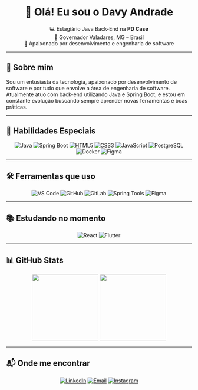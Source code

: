<h1 align="center">👋 Olá! Eu sou o Davy Andrade</h1>

<p align="center">
  💻 Estagiário Java Back-End na <strong>PD Case</strong> <br>
  📍 Governador Valadares, MG – Brasil <br>
  🚀 Apaixonado por desenvolvimento e engenharia de software
</p>

---

## 🧠 Sobre mim

Sou um entusiasta da tecnologia, apaixonado por desenvolvimento de software e por tudo que envolve a área de engenharia de software.  
Atualmente atuo com back-end utilizando Java e Spring Boot, e estou em constante evolução buscando sempre aprender novas ferramentas e boas práticas.

---

## 🚀 Habilidades Especiais

<div align="center">

![Java](https://img.shields.io/badge/Java-ED8B00?style=for-the-badge&logo=openjdk&logoColor=white)
![Spring Boot](https://img.shields.io/badge/Spring_Boot-6DB33F?style=for-the-badge&logo=spring-boot&logoColor=white)
![HTML5](https://img.shields.io/badge/HTML5-E34F26?style=for-the-badge&logo=html5&logoColor=white)
![CSS3](https://img.shields.io/badge/CSS3-1572B6?style=for-the-badge&logo=css3&logoColor=white)
![JavaScript](https://img.shields.io/badge/JavaScript-F7DF1E?style=for-the-badge&logo=javascript&logoColor=black)
![PostgreSQL](https://img.shields.io/badge/PostgreSQL-4169E1?style=for-the-badge&logo=postgresql&logoColor=white)
![Docker](https://img.shields.io/badge/Docker-2496ED?style=for-the-badge&logo=docker&logoColor=white)
![Figma](https://img.shields.io/badge/Figma-F24E1E?style=for-the-badge&logo=figma&logoColor=white)

</div>

---

## 🛠️ Ferramentas que uso

<div align="center">

![VS Code](https://img.shields.io/badge/VS%20Code-007ACC?style=for-the-badge&logo=visual-studio-code&logoColor=white)
![GitHub](https://img.shields.io/badge/GitHub-181717?style=for-the-badge&logo=github)
![GitLab](https://img.shields.io/badge/GitLab-FC6D26?style=for-the-badge&logo=gitlab&logoColor=white)
![Spring Tools](https://img.shields.io/badge/Spring_Tools-6DB33F?style=for-the-badge&logo=spring&logoColor=white)
![Figma](https://img.shields.io/badge/Figma-F24E1E?style=for-the-badge&logo=figma&logoColor=white)

</div>

---

## 📚 Estudando no momento

<div align="center">

![React](https://img.shields.io/badge/React-20232A?style=for-the-badge&logo=react&logoColor=61DAFB)
![Flutter](https://img.shields.io/badge/Flutter-02569B?style=for-the-badge&logo=flutter&logoColor=white)

</div>

---

## 📊 GitHub Stats

<div align="center">
  <img height="180em" src="https://github-readme-stats.vercel.app/api?username=davyandrade&show_icons=true&theme=github_dark&hide_title=true&count_private=true" />
  <img height="180em" src="https://github-readme-stats.vercel.app/api/top-langs/?username=davyandrade&layout=compact&theme=github_dark&hide_title=true" />
</div>

---

## 📬 Onde me encontrar

<div align="center">

[![LinkedIn](https://img.shields.io/badge/LinkedIn-0A66C2?style=for-the-badge&logo=linkedin&logoColor=white)](https://www.linkedin.com/in/davy-andrade-55812a2b5/)
[![Email](https://img.shields.io/badge/Gmail-D14836?style=for-the-badge&logo=gmail&logoColor=white)](mailto:davypandrade123@gmail.com)
[![Instagram](https://img.shields.io/badge/@davy.dev_-E4405F?style=for-the-badge&logo=instagram&logoColor=white)](https://instagram.com/davy.dev_)

</div>
